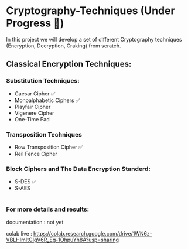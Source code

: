 # Cryptography-Techniques (Under Progress 🚧)
In this project we will develop a set of different Cryptography techniques (Encryption, Decryption, Craking) from scratch.

## Classical Encryption Techniques:

### Substitution Techniques:
- Caesar Cipher ✅
- Monoalphabetic Ciphers ✅
- Playfair Cipher
- Vigenere Cipher 
- One-Time Pad

### Transposition Techniques
- Row Transposition Cipher ✅
- Reil Fence Cipher

### Block Ciphers and The Data Encryption Standerd:
- S-DES ✅
- S-AES

#

### For more details and results:

documentation : not yet

colab live : https://colab.research.google.com/drive/1WN6z-VBLHImItGIgV6R_Eg-1OhpuYh8A?usp=sharing




